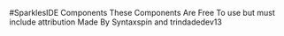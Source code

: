 #SparklesIDE Components 
These Components Are Free To use but must include attribution
Made By Syntaxspin and trindadedev13